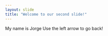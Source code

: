 ```yaml
---
layout: slide
title: "Welcome to our second slide!"
---
```

My name is Jorge 
Use the left arrow to go back!
